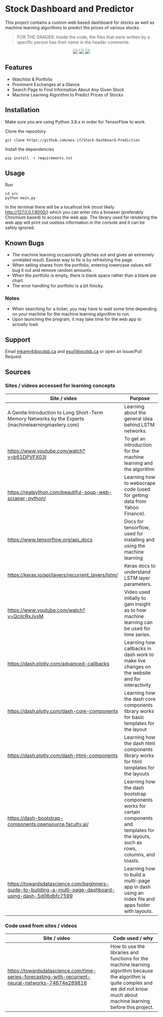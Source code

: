 # Stock Dashboard and Predictor
This project contains a custom web based dashboard for stocks as well as machine learning algorithms to predict the prices of various stocks. 

>FOR THE GRADER: Inside the code, the files that were written by a specific person has their name in the header comments. 

<p align="center">
  <img src="https://img.shields.io/github/stars/wos-if/Stock-Dashboard-Prediction"/>
  <img src = "https://img.shields.io/github/forks/wos-if/Stock-Dashboard-Prediction" />
  <img src = "https://img.shields.io/github/issues/wos-if/Stock-Dashboard-Prediction" />
</p>

## Features 
- Watchlist & Portfolio
- Prominent Exchanges at a Glance
- Search Page to Find Information About Any Given Stock 
- Machine Learning Algorithm to Predict Prices of Stocks 

## Installation 
Make sure you are using Python 3.8.x in order for TensorFlow to work. 

Clone the repository 
```
git clone https://github.com/wos-if/Stock-Dashboard-Prediction
```
Install the dependencies 
```python
pip install -r requirements.txt
```

## Usage 
Run
```
cd src
python main.py 
```
In the terminal there will be a localhost link (most likely http://127.0.0.1:8000/) which you can enter into a browser (preferably Chromium based) to access the web app. The library used for rendering the web app will print out useless information in the console and it can be safely ignored. 
## Known Bugs
- The machine learning occasionally glitches out and gives an extremely unrelated result. Easiest way to fix is by refreshing the page. 
- When selling shares from the portfolio, entering lowercase values will bug it out and remove random amounts. 
- When the portfolio is empty, there is blank space rather than a blank pie chart. 
- The error handling for portfolio is a bit finicky. 

### Notes 
- When searching for a ticker, you may have to wait some time depending on your machine for the machine learning algorithm to run. 
- Upon launching the program, it may take time for the web app to actually load. 


## Support 
Email mkamr4@ocdsb.ca and esui1@ocdsb.ca or open an Issue/Pull Request

## Sources

### Sites / videos accessed for learning concepts
| Site / video                                                                                              | Purpose                                                                                                                                    |
|-----------------------------------------------------------------------------------------------------------|--------------------------------------------------------------------------------------------------------------------------------------------|
| A Gentle Introduction to Long Short-Term Memory Networks by the Experts (machinelearningmastery.com)      | Learning about the general idea behind LSTM networks.                                                                                      |
| https://www.youtube.com/watch?v=b61DPVFX03I                                                               | To get an introduction for the machine learning and the algorithm                                                                          |
| https://realpython.com/beautiful-soup-web-scraper-python/                                                 | Learning how to webscrape code (used for getting data from Yahoo Finance).                                                                 |
| https://www.tensorflow.org/api_docs                                                                       | Docs for tensorflow, used for installing and using the machine learning                                                                    |
| https://keras.io/api/layers/recurrent_layers/lstm/                                                        | Keras docs to understand LSTM layer parameters.                                                                                            |
| https://www.youtube.com/watch?v=QciIcRxJvsM                                                               | Video used initially to gain insight as to how machine learning can be used for time series.                                               |
| https://dash.plotly.com/advanced-callbacks                                                                | Learning how callbacks in dash work to make live changes on the website and for interactivity                                              |
| https://dash.plotly.com/dash-core-components                                                              | Learning how the dash core components library works for basic templates for the layout                                                     |
| https://dash.plotly.com/dash-html-components                                                              | Learning how the dash html components library works for html templates for the layouts                                                     |
| https://dash-bootstrap-components.opensource.faculty.ai/                                                  | Learning how the dash bootstrap components works for certain components and templates for the layouts, such as rows, columns, and toasts.  |
| https://towardsdatascience.com/beginners-guide-to-building-a-multi-page-dashboard-using-dash-5d06dbfc7599 | Learning how to build a multi-page app in dash using an index file and apps folder with layouts.                                           |

### Code used from sites / videos
| Site / video                                                                                        | Code used / why                                                                                                                                                                        |
|-----------------------------------------------------------------------------------------------------|----------------------------------------------------------------------------------------------------------------------------------------------------------------------------------------|
| https://towardsdatascience.com/time-series-forecasting-with-recurrent-neural-networks-74674e289816  | How to use the libraries and functions for the machine learning algorithm because the algorithm is quite complex and we did not know much about machine learning before this project.  |